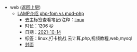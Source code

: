 - web ([返回上层](../))
    - [LAMP介绍 php-fpm vs mod-php](https://www.bilibili.com/video/BV1Yb4y1Y75H)
        - 去主标签查看笔记/注释：[linux](../markmap/linux.html)
        - 时长：1206 秒
        - 日期：[2021-10-14](../markmap/202110.html)
        - 标签：linux,打卡挑战,云计算,php,视频教程,web,mysql
        - [封面](http://i0.hdslb.com/bfs/archive/cb570a15b3266e9a658f34cfaeb3d0e8900250c1.jpg)
